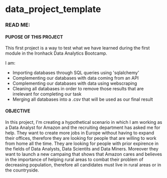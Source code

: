 # data_project_template

### READ ME:

#### PUPOSE OF THIS PROJECT

This first project is a way to test what we have learned during the first module in the Ironhack Data Analytics Bootcamp.

I am:

- Importing databases through SQL queries using 'sqlalchemy'
- Complementing our databases with data coming from an API
- Complementing our databases with data using webscraping
- Cleaning all databases in order to remove those results that are irrelevant for completing our task
- Merging all databases into a .csv that will be used as our final result

#### OBJECTIVE

In this project, I'm creating a hypothetical scenario in which I am working as a Data Analyst for Amazon and the recruiting department has asked me for help. They want to create more jobs in Europe without having to expand their offices, therefore they are looking for people that are willing to work from home all the time. They are looking for people with prior expirence in the fields of Data Analysts, Data Scientits and Data Miners. Moreover they want to launch a new campaing that shows that Amazon cares and believes in the importance of helping rural areas to combat their problem of decreasing population, therefore all candidates must live in rural areas or in the countryside.  